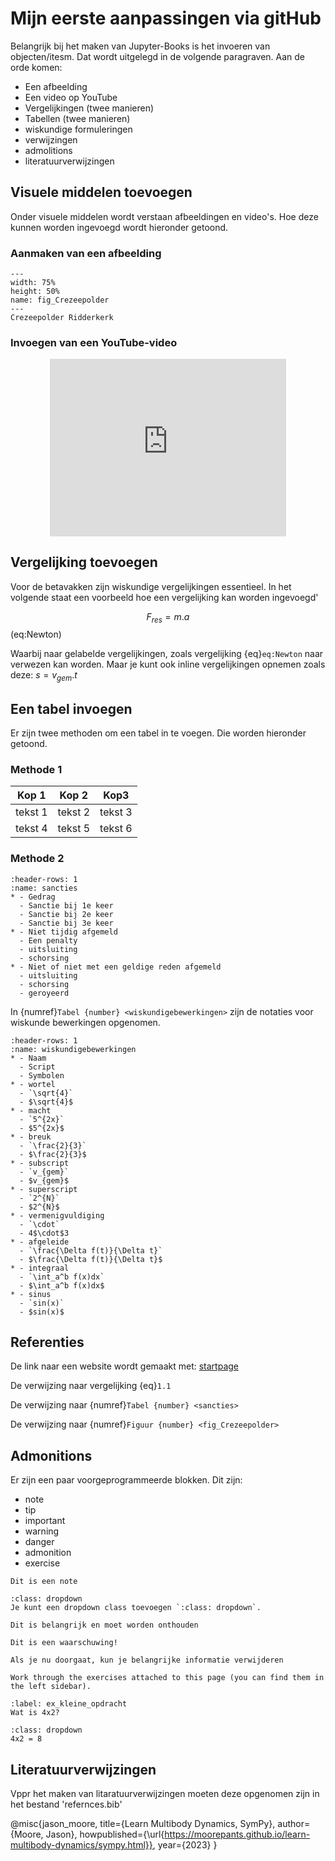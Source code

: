 # Mijn eerste aanpassingen via gitHub

Belangrijk bij het maken van Jupyter-Books is het invoeren van objecten/itesm. Dat wordt uitgelegd in de volgende paragraven. Aan de orde komen:
- Een afbeelding
- Een video op YouTube
- Vergelijkingen (twee manieren)
- Tabellen (twee manieren)
- wiskundige formuleringen
- verwijzingen
- admolitions
- literatuurverwijzingen

## Visuele middelen toevoegen

Onder visuele middelen wordt verstaan afbeeldingen en video's. Hoe deze kunnen worden ingevoegd wordt hieronder getoond.

### Aanmaken van een afbeelding

``` {figure} /figures/FotoCrezeepolder.JPG
---
width: 75%
height: 50%
name: fig_Crezeepolder
---
Crezeepolder Ridderkerk
``` 

### Invoegen van een YouTube-video

<div style="display: flex; justify-content: center;">
    <div style="position: relative; width: 75%; height: 0; padding-bottom: 56.25%;">
        <iframe
            src="https://www.youtube.com/embed/YDBr1Lof_mI?si=RhTC31XHv-6gL4Kl"
            style="position: absolute; top: 0; left: 0; width: 100%; height: 100%;"
            frameborder="0"
            allow="accelerometer; autoplay; clipboard-write; encrypted-media; gyroscope; picture-in-picture"
            allowfullscreen
        ></iframe>
    </div>
</div>

## Vergelijking toevoegen

Voor de betavakken zijn wiskundige vergelijkingen essentieel. In het volgende staat een voorbeeld hoe een vergelijking kan worden ingevoegd'

$$F_{res} = m.a$$ (eq:Newton)

Waarbij naar gelabelde vergelijkingen, zoals vergelijking {eq}`eq:Newton` naar verwezen kan worden. Maar je kunt ook inline vergelijkingen opnemen zoals deze: $s=v_{gem}.t$

## Een tabel invoegen

Er zijn twee methoden om een tabel in te voegen. Die worden hieronder getoond.

### Methode 1

|Kop 1|Kop 2|Kop3|
|---|---|---|
|tekst 1|tekst 2|tekst 3|
|tekst 4|tekst 5|tekst 6|

### Methode 2

```{list-table} Overzicht van sancties bij bepaald gedrag
:header-rows: 1
:name: sancties
* - Gedrag
  - Sanctie bij 1e keer
  - Sanctie bij 2e keer
  - Sanctie bij 3e keer
* - Niet tijdig afgemeld 
  - Een penalty                                       
  - uitsluiting
  - schorsing
* - Niet of niet met een geldige reden afgemeld                                       
  - uitsluiting
  - schorsing
  - geroyeerd              
``` 

In {numref}`Tabel {number} <wiskundigebewerkingen>` zijn de notaties voor wiskunde bewerkingen opgenomen.

```{list-table} Overzicht van notaties voor wiskunde bewerkingen
:header-rows: 1
:name: wiskundigebewerkingen
* - Naam
  - Script                                      
  - Symbolen
* - wortel                                      
  - `\sqrt{4}`
  - $\sqrt{4}$
* - macht
  - `5^{2x}`                                      
  - $5^{2x}$
* - breuk
  - `\frac{2}{3}`                                      
  - $\frac{2}{3}$
* - subscript
  - `v_{gem}`
  - $v_{gem}$
* - superscript
  - `2^{N}`
  - $2^{N}$
* - vermenigvuldiging
  - `\cdot`
  - 4$\cdot$3
* - afgeleide
  - `\frac{\Delta f(t)}{\Delta t}`
  - $\frac{\Delta f(t)}{\Delta t}$
* - integraal
  - `\int_a^b f(x)dx`
  - $\int_a^b f(x)dx$
* - sinus
  - `sin(x)`
  - $sin(x)$                         
``` 

## Referenties

De link naar een website wordt gemaakt met:
[startpage](https://www.startpage.com)

De verwijzing naar vergelijking {eq}`1.1`

De verwijzing naar {numref}`Tabel {number} <sancties>`

De verwijzing naar {numref}`Figuur {number} <fig_Crezeepolder>`


## Admonitions

Er zijn een paar voorgeprogrammeerde blokken. Dit zijn:
- note
- tip
- important
- warning
- danger
- admonition
- exercise

```{note} 
Dit is een note
```

```{tip}
:class: dropdown
Je kunt een dropdown class toevoegen `:class: dropdown`. 
```

```{important} 
Dit is belangrijk en moet worden onthouden
```

```{warning}
Dit is een waarschuwing!
```

```{danger} 
Als je nu doorgaat, kun je belangrijke informatie verwijderen
```

```{exercise}
Work through the exercises attached to this page (you can find them in the left sidebar).
```

```{exercise} Vermenigvuldiging
:label: ex_kleine_opdracht
Wat is 4x2?
```

```{solution} ex_kleine_opdracht
:class: dropdown
4x2 = 8
```


## Literatuurverwijzingen

Vppr het maken van litaratuurverwijzingen moeten deze opgenomen zijn in het bestand 'refernces.bib'

@misc{jason_moore,
  title={Learn Multibody Dynamics, SymPy},
  author={Moore, Jason},
  howpublished={\url{https://moorepants.github.io/learn-multibody-dynamics/sympy.html}},
  year={2023}
}


